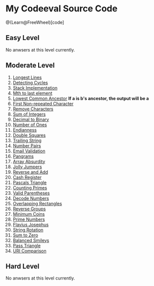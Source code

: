 # My Codeeval Source Code

@(Learn@FreeWheel)[code]

## Easy Level

No anwsers at this level currently.

##  Moderate Level

1. [Longest Lines](https://github.com/MrHuxu/codeeval/blob/master/moderate/01_longest_lines.js)
2. [Detecting Cycles](https://github.com/MrHuxu/codeeval/blob/master/moderate/02_detecting_cycles.js)
3. [Stack Implementation](https://github.com/MrHuxu/codeeval/blob/master/moderate/03_stack_implementation.js)
4. [Mth to last element](https://github.com/MrHuxu/codeeval/blob/master/moderate/04_mth_to_last_element.js)
5. [Lowest Common Ancestor](https://github.com/MrHuxu/codeeval/blob/master/moderate/05_lowest_common_ancestor.js) **If a is b's ancestor, the output will be a**
6. [First Non-repeated Character](https://github.com/MrHuxu/codeeval/blob/master/moderate/06_first_non_repeated_character.js)
7. [Remove Characters](https://github.com/MrHuxu/codeeval/blob/master/moderate/07_remove_characters.js)
8. [Sum of Integers](https://github.com/MrHuxu/codeeval/blob/master/moderate/08_sum_of_integers.js)
9. [Decimal to Binary](https://github.com/MrHuxu/codeeval/blob/master/moderate/09_decimal_to_binary.js)
10. [Number of Ones](https://github.com/MrHuxu/codeeval/blob/master/moderate/10_number_of_ones.js)
11. [Endianness](https://github.com/MrHuxu/codeeval/blob/master/moderate/11_endianness.js)
12. [Double Squares](https://github.com/MrHuxu/codeeval/blob/master/moderate/12_double_squares.js)
13. [Trailing String](https://github.com/MrHuxu/codeeval/blob/master/moderate/13_trailing_string.js)
14. [Number Pairs](https://github.com/MrHuxu/codeeval/blob/master/moderate/14_number_pairs.js)
15. [Email Validation](https://github.com/MrHuxu/codeeval/blob/master/moderate/15_email_validation.js)
16. [Pangrams](https://github.com/MrHuxu/codeeval/blob/master/moderate/16_pangrams.js)
17. [Array Absurdity](https://github.com/MrHuxu/codeeval/blob/master/moderate/17_array_absurdity.js)
18. [Jolly Jumpers](https://github.com/MrHuxu/codeeval/blob/master/moderate/18_jolly_jumpers.js)
19. [Reverse and Add](https://github.com/MrHuxu/codeeval/blob/master/moderate/19_reverse_and_add.js)
20. [Cash Register](https://github.com/MrHuxu/codeeval/blob/master/moderate/20_cash_register.js)
21. [Pascals Triangle](https://github.com/MrHuxu/codeeval/blob/master/moderate/21_pascals_triangle.js)
22. [Counting Primes](https://github.com/MrHuxu/codeeval/blob/master/moderate/22_counting_primes.js)
23. [Valid Parentheses](https://github.com/MrHuxu/codeeval/blob/master/moderate/23_valid_parentheses.js)
24. [Decode Numbers](https://github.com/MrHuxu/codeeval/blob/master/moderate/24_decode_numbers.js)
25. [Overlapping Rectangles](https://github.com/MrHuxu/codeeval/blob/master/moderate/25_overlapping_rectangles.js)
26. [Reverse Groups](https://github.com/MrHuxu/codeeval/blob/master/moderate/26_reverse_groups.js)
27. [Minimum Coins](https://github.com/MrHuxu/codeeval/blob/master/moderate/27_minimum_coins.js)
28. [Prime Numbers](https://github.com/MrHuxu/codeeval/blob/master/moderate/28_prime_numbers.js)
29. [Flavius Josephus](https://github.com/MrHuxu/codeeval/blob/master/moderate/29_flavius_josephus.js)
30. [String Rotation](https://github.com/MrHuxu/codeeval/blob/master/moderate/30_string_rotation.js)
31. [Sum to Zero](https://github.com/MrHuxu/codeeval/blob/master/moderate/31_sum_to_zero.js)
32. [Balanced Smileys](https://github.com/MrHuxu/codeeval/blob/master/moderate/32_balanced_smileys.js)
33. [Pass Triangle](https://github.com/MrHuxu/codeeval/blob/master/moderate/33_pass_triangle.js)
34. [URI Comparison](https://github.com/MrHuxu/codeeval/blob/master/moderate/34_uri_comparison.js)

## Hard Level

No anwsers at this level currently.
